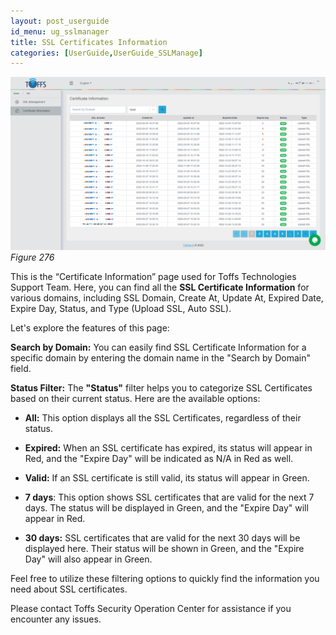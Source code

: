 ```yaml
---
layout: post_userguide
id_menu: ug_sslmanager
title: SSL Certificates Information
categories: [UserGuide,UserGuide_SSLManage]
---
```


![800](/public/assets/images/userguide/sslmanagement/276.png)
*Figure 276*


This is the “Certificate Information” page used for Toffs Technologies Support Team. Here, you can find all the **SSL Certificate Information** for various domains, including SSL Domain, Create At, Update At, Expired Date, Expire Day, Status, and Type (Upload SSL, Auto SSL).

Let's explore the features of this page:

**Search by Domain:**
You can easily find SSL Certificate Information for a specific domain by entering the domain name in the "Search by Domain" field.

**Status Filter:**
The **"Status"** filter helps you to categorize SSL Certificates based on their current status. Here are the available options:

- **All:** This option displays all the SSL Certificates, regardless of their status.

- **Expired:** When an SSL certificate has expired, its status will appear in Red, and the "Expire Day" will be indicated as N/A in Red as well.

- **Valid:** If an SSL certificate is still valid, its status will appear in Green.

- **7 days**: This option shows SSL certificates that are valid for the next 7 days. The status will be displayed in Green, and the "Expire Day" will appear in Red.

- **30 days:** SSL certificates that are valid for the next 30 days will be displayed here. Their status will be shown in Green, and the "Expire Day" will also appear in Green.

Feel free to utilize these filtering options to quickly find the information you need about SSL certificates.


Please contact Toffs Security Operation Center for assistance if you encounter any issues.